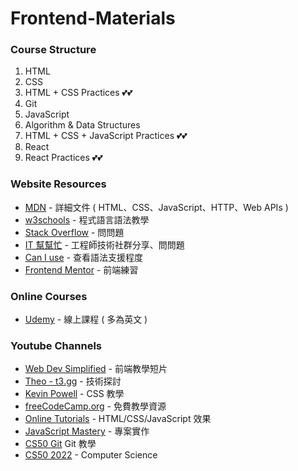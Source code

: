# Frontend-Materials

### Course Structure

1. HTML
2. CSS
3. HTML + CSS Practices 💕💕
4. Git
5. JavaScript
6. Algorithm & Data Structures
7. HTML + CSS + JavaScript Practices 💕💕
8. React
9. React Practices 💕💕

### Website Resources

- [MDN](https://developer.mozilla.org/zh-TW/) - 詳細文件 ( HTML、CSS、JavaScript、HTTP、Web APIs )
- [w3schools](https://www.w3schools.com/) - 程式語言語法教學
- [Stack Overflow](https://stackoverflow.com/) - 問問題
- [IT 幫幫忙](https://ithelp.ithome.com.tw/) - 工程師技術社群分享、問問題
- [Can I use](https://caniuse.com/) - 查看語法支援程度
- [Frontend Mentor](https://www.frontendmentor.io/) - 前端練習

### Online Courses

- [Udemy](https://www.udemy.com/) - 線上課程 ( 多為英文 )

### Youtube Channels

- [Web Dev Simplified](https://www.youtube.com/@WebDevSimplified) - 前端教學短片
- [Theo - t3․gg](https://www.youtube.com/@t3dotgg) - 技術探討
- [Kevin Powell](https://www.youtube.com/@KevinPowell) - CSS 教學
- [freeCodeCamp.org](https://www.youtube.com/@freecodecamp) - 免費教學資源
- [Online Tutorials](https://www.youtube.com/@OnlineTutorialsYT) - HTML/CSS/JavaScript 效果
- [JavaScript Mastery](https://www.youtube.com/@javascriptmastery) - 專案實作
- [CS50 Git](https://www.youtube.com/watch?v=NcoBAfJ6l2Q&list=RDCMUCcabW7890RKJzL968QWEykA&start_radio=1&rv=NcoBAfJ6l2Q&t=551) Git 教學
- [CS50 2022](https://www.youtube.com/playlist?list=PLhQjrBD2T380F_inVRXMIHCqLaNUd7bN4) - Computer Science
